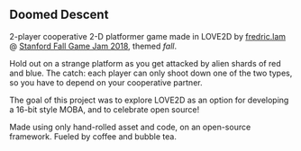 ## Doomed Descent

2-player cooperative 2-D platformer game made in LOVE2D by [fredric.lam](fredric.ca) @ [Stanford Fall Game Jam 2018](https://www.svgadev.com/), themed *fall*.

Hold out on a strange platform as you get attacked by alien shards of red and blue. The catch: each player can only shoot down one of the two types, so you have to depend on your cooperative partner.

The goal of this project was to explore LOVE2D as an option for developing a 16-bit style MOBA, and to celebrate open source!

Made using only hand-rolled asset and code, on an open-source framework. Fueled by coffee and bubble tea.